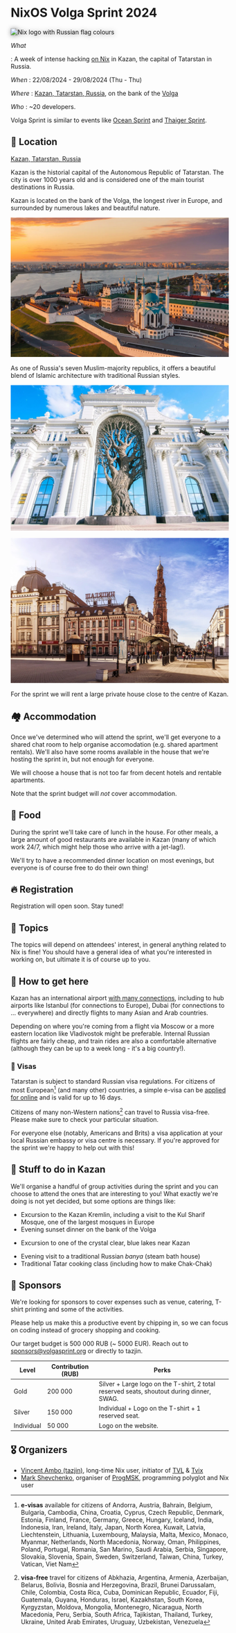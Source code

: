 # NixOS Volga Sprint 2024

<img src="https://code.tvl.fyi/plain/users/tazjin/nix.svg"
     alt="Nix logo with Russian flag colours"
     width="200"
     style="filter: drop-shadow(1px 1px 6px grey);">

*What*

:    A week of intense hacking [on Nix](https://nixos.org/nix) in Kazan, the capital of Tatarstan in Russia.

*When*
:    22/08/2024 - 29/08/2024 (Thu - Thu)

*Where*
:    [Kazan, Tatarstan, Russia](https://yandex.com/maps/-/CDFaeW~J), on the bank of the [Volga](https://en.wikipedia.org/wiki/Volga)

*Who*
:    ~20 developers.

Volga Sprint is similar to events like [Ocean Sprint](https://oceansprint.org/) and [Thaiger Sprint](https://thaigersprint.org/).

## 📍 Location

[Kazan, Tatarstan, Russia](https://yandex.com/maps/-/CDFaeW~J)

Kazan is the historial capital of the Autonomous Republic of Tatarstan. The city is over 1000 years old and is considered one of the main tourist destinations in Russia.

Kazan is located on the bank of the Volga, the longest river in Europe, and surrounded by numerous lakes and beautiful nature.

![Birds eye view of the Kazan Kremlin on the embankment](assets/kazan_overview.webp)

As one of Russia's seven Muslim-majority republics, it offers a beautiful blend of Islamic architecture with traditional Russian styles.

![Farmer's Palace in Kazan; enormous, beautiful building with a large tree growing in the central portcullis](assets/kazan_tree.webp)

![Bauman Street; one of the central pedestrian areas of Kazan](assets/baumana.webp)

For the sprint we will rent a large private house close to the centre of Kazan.

## 🏘️ Accommodation

Once we've determined who will attend the sprint, we'll get everyone to a shared chat room to help organise accomodation (e.g. shared apartment rentals). We'll also have some rooms available in the house that we're hosting the sprint in, but not enough for everyone.

We will choose a house that is not too far from decent hotels and rentable apartments.

Note that the sprint budget will *not* cover accommodation.

## 🍲 Food

During the sprint we'll take care of lunch in the house. For other meals, a large amount of good restaurants are available in Kazan (many of which work 24/7, which might help those who arrive with a jet-lag!).

We'll try to have a recommended dinner location on most evenings, but everyone is of course free to do their own thing!

## 🔥 Registration

<!-- [Fill out the form to apply](https://cryptpad.fr/form/#/2/form/view/EKsx9kFyCVf8sTGNziBRIuFascXwPsiw+xli5jr3Ago/). -->

Registration will open soon. Stay tuned!
<!-- You'll be notified soon if you're part of the sprint. -->

## 🧵 Topics

The topics will depend on attendees' interest, in general anything related to Nix is fine! You should have a general idea of what you're interested in working on, but ultimate it is of course up to you.

## 🛬 How to get here

Kazan has an international airport [with many connections](https://www.flightconnections.com/flights-from-kazan-kzn), including to hub airports like Istanbul (for connections to Europe), Dubai (for connections to ... everywhere) and directly flights to many Asian and Arab countries.

Depending on where you're coming from a flight via Moscow or a more eastern location like Vladivostok might be preferable. Internal Russian flights are fairly cheap, and train rides are also a comfortable alternative (although they can be up to a week long - it's a big country!).

### 🛂 Visas

Tatarstan is subject to standard Russian visa regulations. For citizens of most European[^1] (and many other) countries, a simple e-visa can be [applied for online](https://evisa.kdmid.ru/) and is valid for up to 16 days.

Citizens of many non-Western nations[^2] can travel to Russia visa-free. Please make sure to check your particular situation.

For everyone else (notably, Americans and Brits) a visa application at your local Russian embassy or visa centre is necessary. If you're approved for the sprint we're happy to help out with this!

[^1]: **e-visas** available for citizens of Andorra, Austria, Bahrain, Belgium, Bulgaria, Cambodia, China, Croatia, Cyprus, Czech Republic, Denmark, Estonia, Finland, France, Germany, Greece, Hungary, Iceland, India, Indonesia, Iran, Ireland, Italy, Japan, North Korea, Kuwait, Latvia, Liechtenstein, Lithuania, Luxembourg, Malaysia, Malta, Mexico, Monaco, Myanmar, Netherlands, North Macedonia, Norway, Oman, Philippines, Poland, Portugal, Romania, San Marino, Saudi Arabia, Serbia, Singapore, Slovakia, Slovenia, Spain, Sweden, Switzerland, Taiwan, China, Turkey, Vatican, Viet Nam

[^2]: **visa-free** travel for citizens of Abkhazia, Argentina, Armenia, Azerbaijan, Belarus, Bolivia, Bosnia and Herzegovina, Brazil, Brunei Darussalam, Chile, Colombia, Costa Rica, Cuba, Dominican Republic, Ecuador, Fiji, Guatemala, Guyana, Honduras, Israel, Kazakhstan, South Korea, Kyrgyzstan, Moldova, Mongolia, Montenegro, Nicaragua, North Macedonia, Peru, Serbia, South Africa, Tajikistan, Thailand, Turkey, Ukraine, United Arab Emirates, Uruguay, Uzbekistan, Venezuela

### 

## 🥳 Stuff to do in Kazan

We'll organise a handful of group activities during the sprint and you can choose to attend the ones that are interesting to you! What exactly we're doing is not yet decided, but some options are things like:

* Excursion to the Kazan Kremlin, including a visit to the Kul Sharif Mosque, one of the largest mosques in Europe
* Evening sunset dinner on the bank of the Volga
- Excursion to one of the crystal clear, blue lakes near Kazan
* Evening visit to a traditional Russian *banya* (steam bath house)
* Traditional Tatar cooking class (including how to make Chak-Chak)

## 💙 Sponsors

We're looking for sponsors to cover expenses such as venue, catering, T-shirt printing and some of the activities.

Please help us make this a productive event by chipping in, so we can focus on coding instead of grocery shopping and cooking.

Our target budget is 500 000 RUB (~ 5000 EUR). Reach out to [sponsors@volgasprint.org](mailto:sponsors@volgasprint.org) or directly to tazjin.

| Level      | Contribution (RUB) | Perks                                                                                     |
|------------|--------------------|-------------------------------------------------------------------------------------------|
| Gold       | 200 000            | Silver + Large logo on the T-shirt, 2 total reserved seats, shoutout during dinner, SWAG. |
| Silver     | 150 000            | Individual + Logo on the T-shirt + 1 reserved seat.                                       |
| Individual | 50 000             | Logo on the website.                                                                      |

<!--
### 🏆 Gold

### 🏢 Silver

### 💻 Individual

-->

<!-- ## 🧑 Participants -->

## 🎖️ Organizers

* [Vincent Ambo (tazjin)](https://tazj.in), long-time Nix user, initiator of [TVL](https://tvl.fyi) & [Tvix](https://tvix.dev)
* [Mark Shevchenko](https://markshevchenko.pro/), organiser of [ProgMSK](https://prog.msk.ru/), programming polyglot and Nix user
